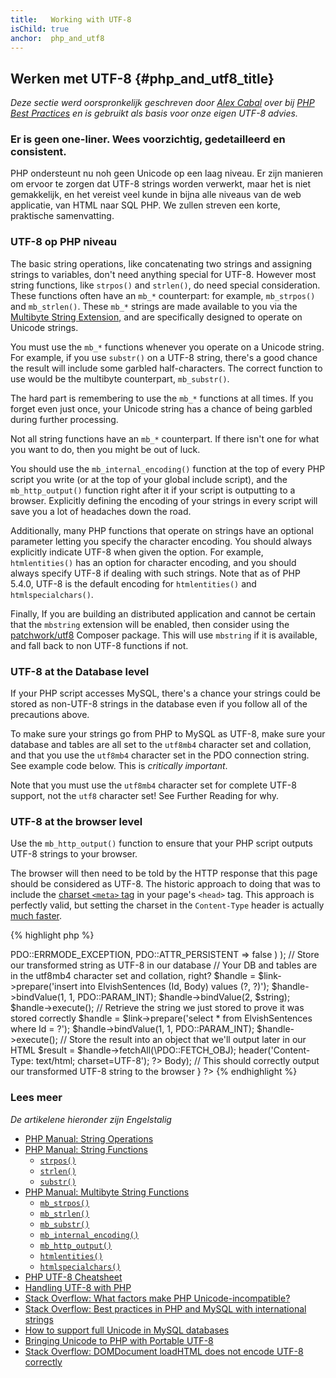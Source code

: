 ```yaml
---
title:   Working with UTF-8
isChild: true
anchor:  php_and_utf8
---
```


## Werken met UTF-8 {#php_and_utf8_title}

_Deze sectie werd oorspronkelijk geschreven door [Alex Cabal](https://alexcabal.com/) over bij [PHP Best Practices](https://phpbestpractices.org/#utf-8) en is gebruikt als basis voor onze eigen UTF-8 advies._

### Er is geen one-liner. Wees voorzichtig, gedetailleerd en consistent.

PHP ondersteunt nu noh geen Unicode op een laag niveau. Er zijn manieren om ervoor te zorgen dat UTF-8 strings worden verwerkt, maar het is niet gemakkelijk, en het vereist veel kunde in bijna alle niveaus van de web applicatie, van HTML naar SQL PHP. We zullen streven een korte, praktische samenvatting.

### UTF-8 op PHP niveau

The basic string operations, like concatenating two strings and assigning strings to variables, don't need anything
special for UTF-8. However most string functions, like `strpos()` and `strlen()`, do need special consideration. These
functions often have an `mb_*` counterpart: for example, `mb_strpos()` and `mb_strlen()`. These `mb_*` strings are made
available to you via the [Multibyte String Extension], and are specifically designed to operate on Unicode strings.

You must use the `mb_*` functions whenever you operate on a Unicode string. For example, if you use `substr()` on a
UTF-8 string, there's a good chance the result will include some garbled half-characters. The correct function to use
would be the multibyte counterpart, `mb_substr()`.

The hard part is remembering to use the `mb_*` functions at all times. If you forget even just once, your Unicode
string has a chance of being garbled during further processing.

Not all string functions have an `mb_*` counterpart. If there isn't one for what you want to do, then you might be out
of luck.

You should use the `mb_internal_encoding()` function at the top of every PHP script you write (or at the top of your
global include script), and the `mb_http_output()` function right after it if your script is outputting to a browser.
Explicitly defining the encoding of your strings in every script will save you a lot of headaches down the road.

Additionally, many PHP functions that operate on strings have an optional parameter letting you specify the character
encoding. You should always explicitly indicate UTF-8 when given the option. For example, `htmlentities()` has an
option for character encoding, and you should always specify UTF-8 if dealing with such strings. Note that as of PHP 5.4.0, UTF-8 is the default encoding for `htmlentities()` and `htmlspecialchars()`.

Finally, If you are building an distributed application and cannot be certain that the `mbstring` extension will be
enabled, then consider using the [patchwork/utf8] Composer package. This will use `mbstring` if it is available, and
fall back to non UTF-8 functions if not.

[Multibyte String Extension]: http://php.net/book.mbstring
[patchwork/utf8]: https://packagist.org/packages/patchwork/utf8

### UTF-8 at the Database level

If your PHP script accesses MySQL, there's a chance your strings could be stored as non-UTF-8 strings in the database
even if you follow all of the precautions above.

To make sure your strings go from PHP to MySQL as UTF-8, make sure your database and tables are all set to the
`utf8mb4` character set and collation, and that you use the `utf8mb4` character set in the PDO connection string. See
example code below. This is _critically important_.

Note that you must use the `utf8mb4` character set for complete UTF-8 support, not the `utf8` character set! See
Further Reading for why.

### UTF-8 at the browser level

Use the `mb_http_output()` function to ensure that your PHP script outputs UTF-8 strings to your browser.

The browser will then need to be told by the HTTP response that this page should be considered as UTF-8. The historic
approach to doing that was to include the [charset `<meta>` tag](http://htmlpurifier.org/docs/enduser-utf8.html) in
your page's `<head>` tag. This approach is perfectly valid, but setting the charset in the `Content-Type` header is
actually [much faster](https://developers.google.com/speed/docs/best-practices/rendering#SpecifyCharsetEarly).

{% highlight php %}
<?php
// Tell PHP that we're using UTF-8 strings until the end of the script
mb_internal_encoding('UTF-8');
 
// Tell PHP that we'll be outputting UTF-8 to the browser
mb_http_output('UTF-8');
 
// Our UTF-8 test string
$string = 'Êl síla erin lû e-govaned vîn.';
 
// Transform the string in some way with a multibyte function
// Note how we cut the string at a non-Ascii character for demonstration purposes
$string = mb_substr($string, 0, 15);
 
// Connect to a database to store the transformed string
// See the PDO example in this document for more information
// Note the `charset=utf8mb4` in the Data Source Name (DSN)
$link = new PDO(
    'mysql:host=your-hostname;dbname=your-db;charset=utf8mb4',
    'your-username',
    'your-password',
    array(
        PDO::ATTR_ERRMODE => PDO::ERRMODE_EXCEPTION,
        PDO::ATTR_PERSISTENT => false
    )
);
 
// Store our transformed string as UTF-8 in our database
// Your DB and tables are in the utf8mb4 character set and collation, right?
$handle = $link->prepare('insert into ElvishSentences (Id, Body) values (?, ?)');
$handle->bindValue(1, 1, PDO::PARAM_INT);
$handle->bindValue(2, $string);
$handle->execute();
 
// Retrieve the string we just stored to prove it was stored correctly
$handle = $link->prepare('select * from ElvishSentences where Id = ?');
$handle->bindValue(1, 1, PDO::PARAM_INT);
$handle->execute();
 
// Store the result into an object that we'll output later in our HTML
$result = $handle->fetchAll(\PDO::FETCH_OBJ);

header('Content-Type: text/html; charset=UTF-8');
?><!doctype html>
<html>
    <head>
        <meta charset="UTF-8">
        <title>UTF-8 test page</title>
    </head>
    <body>
        <?php
        foreach($result as $row){
            print($row->Body);  // This should correctly output our transformed UTF-8 string to the browser
        }
        ?>
    </body>
</html>
{% endhighlight %}

### Lees meer
_De artikelene hieronder zijn Engelstalig_

* [PHP Manual: String Operations](http://php.net/language.operators.string)
* [PHP Manual: String Functions](http://php.net/ref.strings)
    * [`strpos()`](http://php.net/function.strpos)
    * [`strlen()`](http://php.net/function.strlen)
    * [`substr()`](http://php.net/function.substr)
* [PHP Manual: Multibyte String Functions](http://php.net/ref.mbstring)
    * [`mb_strpos()`](http://php.net/function.mb-strpos)
    * [`mb_strlen()`](http://php.net/function.mb-strlen)
    * [`mb_substr()`](http://php.net/function.mb-substr)
    * [`mb_internal_encoding()`](http://php.net/function.mb-internal-encoding)
    * [`mb_http_output()`](http://php.net/function.mb-http-output)
    * [`htmlentities()`](http://php.net/function.htmlentities)
    * [`htmlspecialchars()`](http://php.net/function.htmlspecialchars)
* [PHP UTF-8 Cheatsheet](http://blog.loftdigital.com/blog/php-utf-8-cheatsheet)
* [Handling UTF-8 with PHP](http://www.phpwact.org/php/i18n/utf-8)
* [Stack Overflow: What factors make PHP Unicode-incompatible?](http://stackoverflow.com/questions/571694/what-factors-make-php-unicode-incompatible)
* [Stack Overflow: Best practices in PHP and MySQL with international strings](http://stackoverflow.com/questions/140728/best-practices-in-php-and-mysql-with-international-strings)
* [How to support full Unicode in MySQL databases](http://mathiasbynens.be/notes/mysql-utf8mb4)
* [Bringing Unicode to PHP with Portable UTF-8](http://www.sitepoint.com/bringing-unicode-to-php-with-portable-utf8/)
* [Stack Overflow: DOMDocument loadHTML does not encode UTF-8 correctly](http://stackoverflow.com/questions/8218230/php-domdocument-loadhtml-not-encoding-utf-8-correctly)
